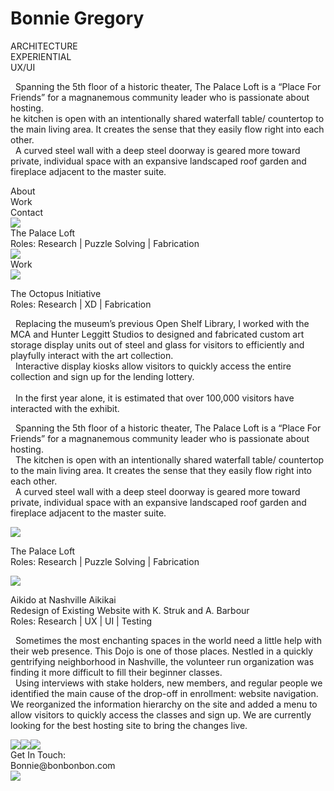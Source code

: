 <div class="architectural-palacescreen">
  <div class="flex-row">
    <div class="flex-col">
      <h1 class="name">Bonnie Gregory</h1>
      <div class="architecture">ARCHITECTURE</div>
      <div class="experiential">EXPERIENTIAL</div>
      <div class="uxui">UX/UI</div>
      <div class="overlap-group6">
        <p class="spanning-the-5th-flo">
          &nbsp;&nbsp;Spanning the 5th floor of a historic theater, The Palace Loft is a “Place For Friends” for a magnanemous community
          leader who is passionate about hosting.<br />he kitchen is open with an intentionally shared waterfall table/ countertop to the
          main living area. It creates the sense that they easily flow right into each other.<br />&nbsp;&nbsp;A curved steel wall with a
          deep steel doorway is geared more toward private, individual space with an expansive landscaped roof garden and fireplace adjacent
          to the master suite.
        </p>
      </div>
    </div>
    <div class="flex-col-1">
      <div class="flex-row-1">
        <div class="aboutdarkergrotesque-black-black-20px">About</div>
        <div class="linkdarkergrotesque-black-black-20px">Work</div>
        <div class="linkdarkergrotesque-black-black-20px">Contact</div>
      </div>
      <div class="overlap-group7">
        <img class="e30-a6026-hdr-3" src="e30a6026-hdr-3.png" />
        <div class="the-palace-loft-role">The Palace Loft<br />Roles: Research | Puzzle Solving | Fabrication</div>
      </div>
    </div>
  </div>
  <img class="line-3" src="line-3.svg" />
  <div class="work">Work</div>
  <div class="overlap-group9">
    <div class="overlap-group5">
      <img class="download-2" src="download-2.png" />
      <p class="thedarkergrotesque-bold-black-16px">The Octopus Initiative<br />Roles: Research | XD | Fabrication</p>
    </div>
    <p class="replacing-the-museumdarkergrotesque-semi-bold-black-15px">
      <span class="darkergrotesque-semi-bold-black-15px"
        >&nbsp;&nbsp;Replacing the museum’s previous Open Shelf Library, I worked with the MCA and Hunter Leggitt Studios to designed and
        fabricated custom art storage display units out of steel and glass for visitors to efficiently and playfully interact with the art
        collection. <br />&nbsp;&nbsp;Interactive display kiosks allow visitors to quickly access the entire collection and sign up for the
        lending lottery.<br /><br /></span
      ><span class="darkergrotesque-bold-black-15px">&nbsp;&nbsp;</span
      ><span class="span2">In the first year alone, it is estimated that over 100,000 visitors have interacted with the exhibit.</span>
    </p>
  </div>
  <div class="overlap-group8">
    <p class="spanning-the-5th-flo-1darkergrotesque-semi-bold-black-15px">
      &nbsp;&nbsp;Spanning the 5th floor of a historic theater, The Palace Loft is a “Place For Friends” for a magnanemous community leader
      who is passionate about hosting.<br />&nbsp;&nbsp;The kitchen is open with an intentionally shared waterfall table/ countertop to the
      main living area. It creates the sense that they easily flow right into each other.<br />&nbsp;&nbsp;A curved steel wall with a deep
      steel doorway is geared more toward private, individual space with an expansive landscaped roof garden and fireplace adjacent to the
      master suite.
    </p>
    <div class="overlap-group4">
      <img class="e30-a5991-hdr-3" src="e30a5991-hdr-3.png" />
      <p class="thedarkergrotesque-bold-black-16px">The Palace Loft<br />Roles: Research | Puzzle Solving | Fabrication</p>
    </div>
  </div>
  <div class="overlap-group10">
    <div class="overlap-group3">
      <img class="moodboard-for-ux-ui" src="moodboard-for-ux-ui-casestudy-b-gregory-figma-1.png" />
      <p class="aikido-at-nashvilledarkergrotesque-bold-black-16px">
        Aikido at Nashville Aikikai<br />Redesign of Existing Website with K. Struk and A. Barbour <br />Roles: Research | UX | UI | Testing
      </p>
    </div>
    <p class="sometimes-the-most-edarkergrotesque-semi-bold-black-15px">
      <span class="darkergrotesque-semi-bold-black-15px"
        >&nbsp;&nbsp;Sometimes the most enchanting spaces in the world need a little help with their web presence. This Dojo is one of those
        places. Nestled in a quickly gentrifying neighborhood in Nashville, the volunteer run organization was finding it more difficult to
        fill their beginner classes. <br />&nbsp;&nbsp;Using interviews with stake holders, new members, and regular people we identified
        the main cause of the drop-off in enrollment: website navigation. We reorganized the information hierarchy on the site and added a
        menu to allow visitors to quickly access the classes and sign up. We are currently looking for the best hosting site to bring the
        changes live. <br /></span
      ><span class="darkergrotesque-bold-black-15px"></span>
    </p>
  </div>
  <div class="overlap-group2">
    <div class="frame-3">
      <div class="overlap-group">
        <img class="vector" src="vector.svg" /><img class="vector-1" src="vector-1.svg" /><img
          class="vector-2"
          src="vector-2.svg"
        />
        <div class="get-in-touch-bonniebonbonboncom">Get In Touch:<br />Bonnie@bonbonbon.com</div>
      </div>
    </div>
    <img class="x55-ec562-a-0286-4-f0" src="55ec562a-0286-4f07-bd1d-4cd81cd69e2f-1-105-c-2.png" />
  </div>
</div>